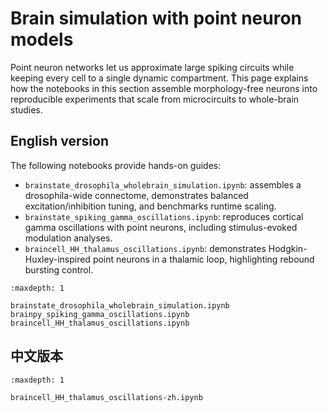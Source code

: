 # Brain simulation with point neuron models

Point neuron networks let us approximate large spiking circuits while keeping every cell to a single dynamic
compartment. This page explains how the notebooks in this section assemble morphology-free neurons into reproducible
experiments that scale from microcircuits to whole-brain studies.


## English version

The following notebooks provide hands-on guides:

- `brainstate_drosophila_wholebrain_simulation.ipynb`: assembles a drosophila-wide connectome, demonstrates balanced
  excitation/inhibition tuning, and benchmarks runtime scaling.
- `brainstate_spiking_gamma_oscillations.ipynb`: reproduces cortical gamma oscillations with point neurons, including
  stimulus-evoked modulation analyses.
- `braincell_HH_thalamus_oscillations.ipynb`: demonstrates Hodgkin-Huxley-inspired point neurons in a thalamic loop,
  highlighting rebound bursting control.

```{toctree}
:maxdepth: 1

brainstate_drosophila_wholebrain_simulation.ipynb
brainpy_spiking_gamma_oscillations.ipynb
braincell_HH_thalamus_oscillations.ipynb
```

## 中文版本

```{toctree}
:maxdepth: 1

braincell_HH_thalamus_oscillations-zh.ipynb
```
